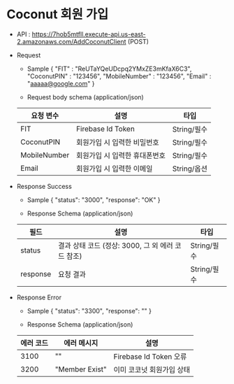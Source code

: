 # Coconut 회원 가입


- API : https://7hob5mtfll.execute-api.us-east-2.amazonaws.com/AddCoconutClient (POST)


- Request

  * Sample
  {
      "FIT" : "ReUTaYQeUDcpq2YMxZE3mKfaX6C3",
      "CoconutPIN" : "123456",
      "MobileNumber" : "123456",
      "Email" : "aaaaa@google.com"
  }
  
  * Request body schema (application/json)
  
  요청 변수 | 설명 | 타입
  ------------ | ------------- | -------------
  FIT | Firebase Id Token | String/필수
  CoconutPIN | 회원가입 시 입력한 비밀번호 | String/필수
  MobileNumber | 회원가입 시 입력한 휴대폰번호 | String/필수
  Email | 회원가입 시 입력한 이메일 | String/옵션

- Response Success

  * Sample 
  {
      "status": "3000",
      "response": "OK"
  }
  
  * Response Schema (application/json)

  필드 | 설명 | 타입
  ------------ | ------------- | -------------
  status | 결과 상태 코드 (정상: 3000, 그 외 에러 코드 참조) | String/필수
  response | 요청 결과 | String/필수
  
- Response Error
  
  * Sample
  {
      "status": "3300",
      "response": ""
  }
  
  * Response Schema (application/json)

  에러 코드 | 에러 메시지 | 설명
  ------------ | ------------- | -------------
  3100 | "" | Firebase Id Token 오류
  3200 | "Member Exist" | 이미 코코넛 회원가입 상태
  
